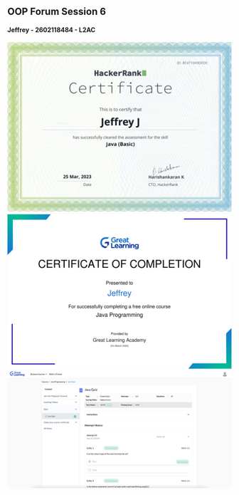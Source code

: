 ## OOP Forum Session 6

#### Jeffrey - 2602118484 - L2AC

<img src="./JavaBasicCertificateHackerRank.png" width="750">
<img src="./CertificationOnCourseCompletionJavaProgramming.jpg" width="750">
<img src="./QuizResults.png" width="750">
